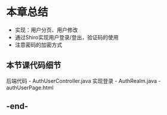 
# 本章总结
- 实现：用户分页、用户修改
- 通过Shiro实现用户登录/登出，验证码的使用
- 注意密码的加密方式

## 本节课代码细节
后端代码
    - AuthUserController.java 实现登录
    - AuthRealm.java
    - authUserPage.html
    
## -end-

